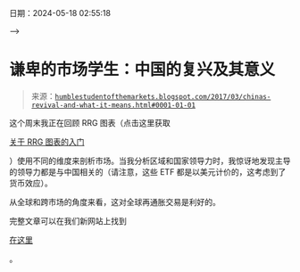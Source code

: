 <!--yml

类别：未分类--> 

日期：2024-05-18 02:55:18

-->

# 谦卑的市场学生：中国的复兴及其意义

> 来源：[`humblestudentofthemarkets.blogspot.com/2017/03/chinas-revival-and-what-it-means.html#0001-01-01`](https://humblestudentofthemarkets.blogspot.com/2017/03/chinas-revival-and-what-it-means.html#0001-01-01)

这个周末我正在回顾 RRG 图表（点击这里获取

[关于 RRG 图表的入门](http://stockcharts.com/school/doku.php?id=chart_school:chart_analysis:rrg_charts)

）使用不同的维度来剖析市场。当我分析区域和国家领导力时，我惊讶地发现主导的领导力都是与中国相关的（请注意，这些 ETF 都是以美元计价的，这考虑到了货币效应）。

从全球和跨市场的角度来看，这对全球再通胀交易是利好的。

完整文章可以在我们新网站上找到

[在这里](https://humblestudentofthemarkets.com/2017/03/20/chinas-revival-and-what-it-means/)

。
